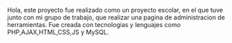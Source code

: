 Hola, este proyecto fue realizado como un proyecto escolar,
en el que tuve junto con mi grupo de trabajo, que realizar una pagina de administracion de herramientas.
Fue creada con tecnologias y lenguajes como PHP,AJAX,HTML,CSS,JS y MySQL.